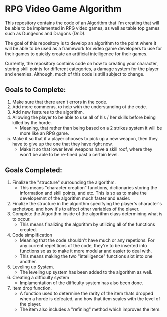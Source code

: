 # RPG Video Game Algorithm
This repository contains the code of an Algorithm that I'm creating that will be able to be implamented in RPG video games, as well as table top games such as Dungeons and Dragons (DnD). 

The goal of this repository is to develop an algorithm to the point where it will be able to be used as a framework for video game developers to use for their games to quickly create an artificial intelligence for their games.

Currently, the repository contains code on how to creating your character, storing skill points for different categories, a damage system for the player and enemies. Although, much of this code is still subject to change.

## Goals to Complete:
1) Make sure that there aren't errors in the code.
2) Add more comments, to help with the understanding of the code.
3) Add new features to the algorithm.
4) Allowing the player to be able to use all of his / her skills before being killed by the horde.
   - Meaning, that rather than being based on a 2 strikes system it will be more like an RPG game. 
5) Make it so that if a player chooses to pick up a new weapon, then they have to give up the one that they have right now.
   - Make it so that lower level weapons have a skill roof, where they won't be able to be re-fined past a certain level. 

## Goals Completed:
1) Finalize the "structure" surrounding the algorithm.
   - This means "character creation" functions, dictionaries storing the information and skill points, and etc. This is so as to make the developemnt of the algorithm much faster and easier. 
2) Finalize the structure in the algorithm specifying the player's character's archetype, and how it's to affect other variables of the player.
3) Complete the Algorithm inside of the algorithm class determining what is to occur. 
   - This means finalizing the algorithm by utilizing all of the functions created. 
4) Code simplification
   - Meaning that the code shouldn't have much or any repetions. For any current repetitions of the code, they're to be inserted into functions so as to make it more modular and easier to deal with. 
   - This means making the two "intelligence" functions slot into one another. 
5) Leveling up System.
   - The leveling up system has been added to the algorithm as well.
6) Creating a difficulty system
   - Implamentation of the difficulty system has also been done.
7) Item drop function.
   - A function used to determine the rarity of the item thats dropped when a horde is defeated, and how that item scales with the level of the player.
   - The item also includes a "refining" method which improves the item.
